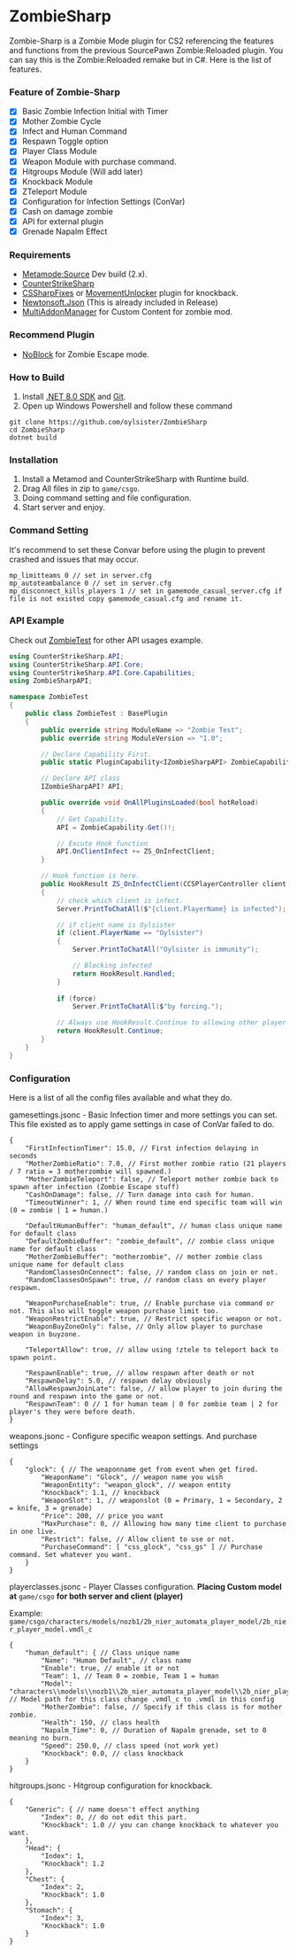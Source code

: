 # ZombieSharp

Zombie-Sharp is a Zombie Mode plugin for CS2 referencing the features and functions from the previous SourcePawn Zombie:Reloaded plugin. You can say this is the Zombie:Reloaded remake but in C#. Here is the list of features.

### Feature of Zombie-Sharp
- [x] Basic Zombie Infection Initial with Timer
- [x] Mother Zombie Cycle
- [x] Infect and Human Command
- [x] Respawn Toggle option
- [x] Player Class Module
- [x] Weapon Module with purchase command.
- [x] Hitgroups Module (Will add later)
- [x] Knockback Module
- [x] ZTeleport Module
- [x] Configuration for Infection Settings (ConVar)
- [x] Cash on damage zombie
- [x] API for external plugin
- [x] Grenade Napalm Effect

### Requirements
- [Metamode:Source](https://www.sourcemm.net/downloads.php/?branch=master) Dev build (2.x).
- [CounterStrikeSharp](https://github.com/roflmuffin/CounterStrikeSharp) 
- [CSSharpFixes](https://github.com/CharlesBarone/CSSharp-Fixes) or [MovementUnlocker](https://github.com/Source2ZE/MovementUnlocker) plugin for knockback.
- [Newtonsoft.Json](https://github.com/JamesNK/Newtonsoft.Json/releases) (This is already included in Release)
- [MultiAddonManager](https://github.com/Source2ZE/MultiAddonManager) for Custom Content for zombie mod.

### Recommend Plugin
- [NoBlock](https://github.com/ManifestManah/NoBlock) for Zombie Escape mode.

### How to Build
1. Install [.NET 8.0 SDK](https://dotnet.microsoft.com/en-us/download/dotnet/8.0) and [Git](https://git-scm.com/downloads).
2. Open up Windows Powershell and follow these command
```shell
git clone https://github.com/oylsister/ZombieSharp
cd ZombieSharp
dotnet build
```

### Installation
1. Install a Metamod and CounterStrikeSharp with Runtime build.
2. Drag All files in zip to ``game/csgo``.
3. Doing command setting and file configuration.
4. Start server and enjoy.

### Command Setting
It's recommend to set these Convar before using the plugin to prevent crashed and issues that may occur.
```
mp_limitteams 0 // set in server.cfg
mp_autoteambalance 0 // set in server.cfg
mp_disconnect_kills_players 1 // set in gamemode_casual_server.cfg if file is not existed copy gamemode_casual.cfg and rename it.
```

### API Example 
Check out [ZombieTest](https://github.com/oylsister/ZombieSharp/blob/main/ZombieTest/ZombieTest.cs) for other API usages example. 
```cs
using CounterStrikeSharp.API;
using CounterStrikeSharp.API.Core;
using CounterStrikeSharp.API.Core.Capabilities;
using ZombieSharpAPI;

namespace ZombieTest
{
    public class ZombieTest : BasePlugin    
    {
        public override string ModuleName => "Zombie Test";
        public override string ModuleVersion => "1.0";

        // Declare Capability First.
        public static PluginCapability<IZombieSharpAPI> ZombieCapability { get; } = new("zombiesharp:core");

        // Declare API class
        IZombieSharpAPI? API;

        public override void OnAllPluginsLoaded(bool hotReload)
        {
            // Get Capability.
            API = ZombieCapability.Get()!;

            // Excute Hook function 
            API.OnClientInfect += ZS_OnInfectClient;
        }

        // Hook function is here.
        public HookResult ZS_OnInfectClient(CCSPlayerController client, CCSPlayerController attacker, bool motherzombie, bool force)
        {
            // check which client is infect.
            Server.PrintToChatAll($"{client.PlayerName} is infected");

            // if client name is Oylsister
            if (client.PlayerName == "Oylsister")
            {
                Server.PrintToChatAll("Oylsister is immunity");

                // Blocking infected
                return HookResult.Handled;
            }
            
            if (force)
                Server.PrintToChatAll($"by forcing.");

            // Always use HookResult.Continue to allowing other player get infect as usual.
            return HookResult.Continue;
        }
    }
}
```

### Configuration
Here is a list of all the config files available and what they do.

gamesettings.jsonc - Basic Infection timer and more settings you can set. This file existed as to apply game settings in case of ConVar failed to do.

```jsonc
{
    "FirstInfectionTimer": 15.0, // First infection delaying in seconds
    "MotherZombieRatio": 7.0, // First mother zombie ratio (21 players / 7 ratio = 3 motherzombie will spawned.)
    "MotherZombieTeleport": false, // Teleport mother zombie back to spawn after infection (Zombie Escape stuff)
    "CashOnDamage": false, // Turn damage into cash for human.
    "TimeoutWinner": 1, // When round time end specific team will win (0 = zombie | 1 = human.)

    "DefaultHumanBuffer": "human_default", // human class unique name for default class
    "DefaultZombieBuffer": "zombie_default", // zombie class unique name for default class
    "MotherZombieBuffer": "motherzombie", // mother zombie class unique name for default class
    "RandomClassesOnConnect": false, // random class on join or not.
    "RandomClassesOnSpawn": true, // random class on every player respawn.

    "WeaponPurchaseEnable": true, // Enable purchase via command or not. This also will toggle weapon purchase limit too.
    "WeaponRestrictEnable": true, // Restrict specific weapon or not.
    "WeaponBuyZoneOnly": false, // Only allow player to purchase weapon in buyzone.

    "TeleportAllow": true, // allow using !ztele to teleport back to spawn point.

    "RespawnEnable": true, // allow respawn after death or not
    "RespawnDelay": 5.0, // respawn delay obviously
    "AllowRespawnJoinLate": false, // allow player to join during the round and respawn into the game or not.
    "RespawnTeam": 0 // 1 for human team | 0 for zombie team | 2 for player's they were before death.
}
```

weapons.jsonc - Configure specific weapon settings. And purchase settings
```jsonc
{
    "glock": { // The weaponname get from event when get fired.
        "WeaponName": "Glock", // weapon name you wish
        "WeaponEntity": "weapon_glock", // weapon entity
        "Knockback": 1.1, // knockback
        "WeaponSlot": 1, // weaponslot (0 = Primary, 1 = Secondary, 2 = knife, 3 = grenade)
        "Price": 200, // price you want
        "MaxPurchase": 0, // Allowing how many time client to purchase in one live.
        "Restrict": false, // Allow client to use or not.
        "PurchaseCommand": [ "css_glock", "css_gs" ] // Purchase command. Set whatever you want.
    }
}
```
playerclasses.jsonc - Player Classes configuration.
<b>Placing Custom model at</b> ``game/csgo`` <b>for both server and client (player)</b>

Example: ``game/csgo/characters/models/nozb1/2b_nier_automata_player_model/2b_nier_player_model.vmdl_c``
```jsonc
{
    "human_default": { // Class unique name
        "Name": "Human Default", // class name
        "Enable": true, // enable it or not
        "Team": 1, // Team 0 = zombie, Team 1 = human
        "Model": "characters\\models\\nozb1\\2b_nier_automata_player_model\\2b_nier_player_model.vmdl", // Model path for this class change .vmdl_c to .vmdl in this config
        "MotherZombie": false, // Specify if this class is for mother zombie.
        "Health": 150, // class health
        "Napalm_Time": 0, // Duration of Napalm grenade, set to 0 meaning no burn.
        "Speed": 250.0, // class speed (not work yet)
        "Knockback": 0.0, // class knockback
    }
}
```
hitgroups.jsonc - Hitgroup configuration for knockback.
```jsonc
{
    "Generic": { // name doesn't effect anything
        "Index": 0, // do not edit this part.
        "Knockback": 1.0 // you can change knockback to whatever you want.
    },
    "Head": {
        "Index": 1,
        "Knockback": 1.2
    },
    "Chest": {
        "Index": 2,
        "Knockback": 1.0
    },
    "Stomach": {
        "Index": 3,
        "Knockback": 1.0
    }
}
```
